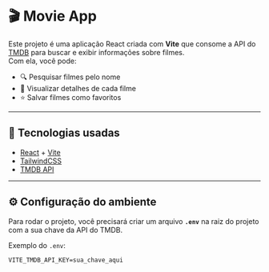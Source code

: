 # 🎬 Movie App

Este projeto é uma aplicação React criada com **Vite** que consome a API do [TMDB](https://www.themoviedb.org/) para buscar e exibir informações sobre filmes.  
Com ela, você pode:

- 🔍 Pesquisar filmes pelo nome
- 📖 Visualizar detalhes de cada filme
- ⭐ Salvar filmes como favoritos

---

## 🚀 Tecnologias usadas

- [React](https://react.dev/) + [Vite](https://vitejs.dev/)
- [TailwindCSS](https://tailwindcss.com/)
- [TMDB API](https://developer.themoviedb.org/)

---

## ⚙️ Configuração do ambiente

Para rodar o projeto, você precisará criar um arquivo **`.env`** na raiz do projeto com a sua chave da API do TMDB.

Exemplo do `.env`:

```env
VITE_TMDB_API_KEY=sua_chave_aqui
```
